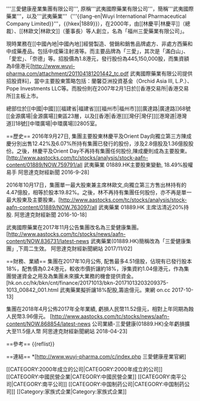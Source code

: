 '''三愛健康産業集團有限公司''', 原稱'''武夷國際藥業有限公司'''，簡稱'''武夷國際藥業'''，以及'''武夷藥業'''（'''{{lang-en|Wuyi International Pharmaceutical Company Limited}}'''，{{hkex|1889}}），在2000年，由[[林慶平|林慶平]]（總裁）、[[林歐文|林歐文]]（董事長）等人創立，名為「福州三愛藥業有限公司」。

現時業務在[[中國內地|中國內地]]經營製造、營銷和銷售品牌處方、非處方西藥和中成藥產品。包括中成藥注射液等。而主要品牌為「三愛」，其次是「滿白山」、「愛宏」、「奈德」等。招股價為1.8港元，發行股份為445,150,000股，而集資額為8億港元<ref>[http://www.wuyi-pharma.com/attachment/201104181201442_tc.pdf 武夷國際藥業有限公司提供招股資料]</ref>，當中主要股東策略包括：蘭馨亞洲投資基金（Orchid Asia III, L.P.）、Pope Investments LLC等。而股份則在2007年2月1日於[[香港交易所|香港交易所]]主板上市。

總部位於[[中國|中國]][[福建省|福建省]][[福州市|福州市]][[廣達路|廣達路]]68號[[金源廣場|金源廣場]]東區23層，以及[[香港|香港]][[灣仔|灣仔]][[港灣道|港灣道]]18號[[中環廣場|中環廣場]]2805室。

==歷史==
2016年9月27日, 集團主要股東林慶平及Orient Day向獨立第三方陳成慶分別出售12.42%及6.07%所持有集團已發行的股份，涉及2.8億股及1.36億股股份。之後，林慶平及Orient Day不再持有集團任何股份,陳成慶則成為主要股東。<ref>[http://www.aastocks.com/tc/stocks/analysis/stock-aafn-content/01889/NOW.759791/all 武夷藥業 01889.HK主要股東變動, 18.49%股權易手  阿思達克財經新聞 2016-9-28]</ref>

2016年10月17日，集團單一最大股東兼主席林歐文,向獨立第三方售出林持有的4.47億股，相等於股本19.82%。之後，林不再持有集團任何股份，亦不再是單一最大股東及主要股東。<ref>[http://www.aastocks.com/tc/stocks/analysis/stock-aafn-content/01889/NOW.763097/all 武夷藥業 01889.HK 主席沽清近20%持股. 阿思達克財經新聞 2016-10-18]</ref>

武夷國際藥業在2017年11月公告集團改名為三愛健康集團。<ref>[http://www.aastocks.com/tc/stocks/news/aafn-content/NOW.836731/latest-news 武夷藥業(01889.HK)簡稱改為「三愛健康集團」,下周二生效。 阿思達克財經新聞網站 2017/11/02]</ref>

==財務、業績==
集團在2017年10月公佈, 配售最多4.51億股，佔現有已發行股本18%，配售價為0.24港元，較收市價折讓約18%，淨集資約1.04億港元，作為集團營運資金之用及為集團未來擴大業務的機會提供資金。<ref>[hk.on.cc/hk/bkn/cnt/finance/20171013/bkn-20171013203209375-1013_00842_001.html
 武夷藥業擬折讓18%配股,籌逾億元。東網 on.cc 2017-10-13]</ref>

集團在2018年4月公佈2017年全年業績, 虧損人民幣11.52億元，相對上年同期為蝕人民幣3.96億元。<ref>
[http://www.aastocks.com/tc/stocks/news/aafn-content/NOW.868854/latest-news 公司業績-三愛健康(01889.HK)全年虧損擴大至11.5億人幣 阿思達克財經新聞網站 2018-04-23]</ref>

==參考==
{{reflist}}

==連結==
*[http://www.wuyi-pharma.com/c/index.php 三愛健康産業官網]

[[CATEGORY:2000年成立的公司|CATEGORY:2000年成立的公司]]
[[CATEGORY:中國民營企業|CATEGORY:中國民營企業]]
[[CATEGORY:南平公司|CATEGORY:南平公司]]
[[CATEGORY:中国制药公司|CATEGORY:中国制药公司]]
[[Category:家族式企業|Category:家族式企業]]